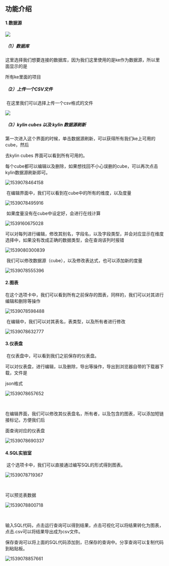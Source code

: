 ## 功能介绍



#### **1.数据源**



![](Typora截图存放/1539049483.jpg)



##### （1）数据库

​	这里选择我们想要连接的数据库，因为我们这里使用的是ke作为数据源，所以里面显示的是

所有ke里面的项目

##### （2）上传一个CSV文件

​	在这里我们可以选择上传一个csv格式的文件



![](Typora截图存放/1539049787.jpg)



##### （3）kylin cubes 以及 kylin 数据源刷新

​	第一次进入这个界面的时候，单击数据源刷新，可以获得所有我们ke上可用的cube，然后

去kylin cubes 界面可以看到所有可用的。

​	每个cube都可以编辑以及删除，如果想找回不小心误删的cube，可以再次点击kylin数据源刷新即可。



![1539078464158](Typora截图存放/1539934032623.png)



​	在编辑界面中，我们可以看到在cube中的所有的维度，以及度量



![1539078495916](Typora截图存放/1539934070619.png)



​	如果度量没有在cube中设定好，会进行在线计算



![1539160675028](Typora截图存放/1539934115486.png)



​	可以对每列进行编辑，修改其别名，字段名，以及字段类型，并会对应显示在维度选择中，如果没有改成正确的数据类型，会在查询该列时报错



![1539080300839](Typora截图存放/1539934171384.png)



​	 我们可以修改数据源（cube），以及修改表达式，也可以添加新的度量



![1539078555396](Typora截图存放/1539934203203.png)



#### **2.图表**

​	在这个选项卡中，我们可以看到所有之前保存的图表，同样的，我们可以对其进行编辑和删除等操作



![1539078598488](Typora截图存放/1539934237541.png)



​	在编辑中，我们可以对其表名，表类型，以及所有者进行修改



![1539078632777](Typora截图存放/1539934262610.png)



#### **3.仪表盘**

​	在仪表盘中，可以看到我们之前保存的仪表盘。

​	可以对仪表盘，进行编辑，以及删除，导出等操作，导出到浏览器自带的下载器下载，文件是

json格式



![1539078657652](Typora截图存放/1539934301024.png)

​	

​	在编辑界面，我们可以修改其仪表盘名，所有者，以及包含的图表，可以添加短链接标记，方便我们后

面查询对应的仪表盘



![1539078690337](Typora截图存放/1539934317179.png)

#### **4.SQL实验室**

​	这个选项卡中，我们可以直接通过编写SQL的形式得到图表。



![1539078719367](Typora截图存放/1539934362795.png)

​	

可以预览表数据



![1539078800718](Typora截图存放/1539934401633.png)

​	

​	输入SQL代码，点击运行查询可以得到结果，点击可视化可以将结果转化为图表，点击.csv可以将结果导出成为csv文件。

​	保存查询可以将上面的SQL代码添加到，已保存的查询中。分享查询可以复制代码到粘贴板。



![1539078857661](Typora截图存放/1539934452340.png)

